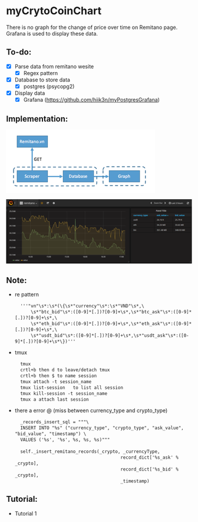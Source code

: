 # myCrytoCoinChart
There is no graph for the change of price over time on Remitano page. Grafana is used to display these data.

## To-do:
* [x] Parse data from remitano wesite
	* [x] Regex pattern

* [x] Database to store data
	* [x] postgres (psycopg2)

* [x] Display data
	* [x] Grafana (https://github.com/hiik3n/myPostgresGrafana)

## Implementation:
![data/flow01.png](data/flow01.png)

![data/graph01.png](data/graph01.png)
 

## Note:
* re pattern
	
		'''"vn"\s*:\s*(\{\s*"currency"\s*:\s*"VND"\s*,\
			\s*"btc_bid"\s*:([0-9]*[.])?[0-9]+\s*,\s*"btc_ask"\s*:([0-9]*[.])?[0-9]+\s*,\
			\s*"eth_bid"\s*:([0-9]*[.])?[0-9]+\s*,\s*"eth_ask"\s*:([0-9]*[.])?[0-9]+\s*,\
			\s*"usdt_bid"\s*:([0-9]*[.])?[0-9]+\s*,\s*"usdt_ask"\s*:([0-9]*[.])?[0-9]+\s*\})'''
* tmux 
	
		tmux
		crtl+b then d to leave/detach tmux
		crtl+b then $ to name session
		tmux attach -t session_name
		tmux list-session	to list all session
		tmux kill-session -t session_name
		tmux a attach last session

* there a error @ (miss between currency_type and crypto_type)

		_records_insert_sql = """\
		INSERT INTO "%s" ("currency_type", "crypto_type", "ask_value", "bid_value", "timestamp") \
		VALUES ('%s', '%s', %s, %s, %s)"""

		self._insert_remitano_records(_crypto, _currencyType,
                                              record_dict['%s_ask' % _crypto],
                                              record_dict['%s_bid' % _crypto],
                                              _timestamp)

## Tutorial:
* Tutorial 1
	
